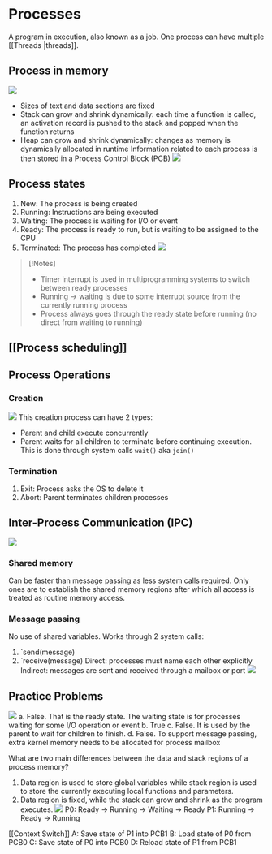 # Processes
A program in execution, also known as a job. One process can have multiple [[Threads |threads]].
## Process in memory
![](https://i.imgur.com/DnW6ijk.png)
- Sizes of text and data sections are fixed
- Stack can grow and shrink dynamically: each time a function is called, an activation record is pushed to the stack and popped when the function returns
- Heap can grow and shrink dynamically: changes as memory is dynamically allocated in runtime
Information related to each process is then stored in a Process Control Block (PCB)
![](https://i.imgur.com/K8z95Jd.png)
## Process states
1. New: The process is being created 
2. Running: Instructions are being executed 
3. Waiting: The process is waiting for I/O or event 
4. Ready: The process is ready to run, but is waiting to be assigned to the CPU 
5. Terminated: The process has completed
![](https://i.imgur.com/p6tLvdK.png)
> [!Notes]
> - Timer interrupt is used in multiprogramming systems to switch between ready processes
> - Running -> waiting is due to some interrupt source from the currently running process
> - Process always goes through the ready state before running (no direct from waiting to running)
## [[Process scheduling]]
## Process Operations
### Creation
![](https://i.imgur.com/Di9N9yE.png)
This creation process can have 2 types:
- Parent and child execute concurrently
- Parent waits for all children to terminate before continuing execution. This is done through system calls `wait()` aka `join()`
### Termination
1. Exit: Process asks the OS to delete it
2. Abort: Parent terminates children processes
## Inter-Process Communication (IPC)
![](https://i.imgur.com/sayPPYP.png)
### Shared memory
Can be faster than message passing as less system calls required. Only ones are to establish the shared memory regions after which all access is treated as routine memory access.
### Message passing
No use of shared variables. 
Works through 2 system calls:
1. `send(message) 
2. `receive(message)
Direct: processes must name each other explicitly 
Indirect: messages are sent and received through a mailbox or port 
![](https://i.imgur.com/OZdrt4M.png)
## Practice Problems
![](https://i.imgur.com/MROpdFs.png)
a. False. That is the ready state. The waiting state is for processes waiting for some I/O operation or event 
b. True
c. False. It is used by the parent to wait for children to finish.
d. False. To support message passing, extra kernel memory needs to be allocated for process mailbox

What are two main differences between the data and stack regions of a process memory?
1. Data region is used to store global variables while stack region is used to store the currently executing local functions and parameters.
2. Data region is fixed, while the stack can grow and shrink as the program executes.
![](https://i.imgur.com/ObBUEZ0.png)
P0: Ready -> Running -> Waiting -> Ready
P1: Running -> Ready -> Running

[[Context Switch]]
A: Save state of P1 into PCB1
B: Load state of P0 from PCB0
C: Save state of P0 into PCB0
D: Reload state of P1 from PCB1